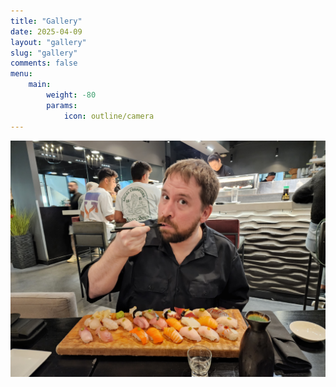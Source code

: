 ```yaml
---
title: "Gallery"
date: 2025-04-09
layout: "gallery"
slug: "gallery"
comments: false
menu:
    main:
        weight: -80
        params: 
            icon: outline/camera
---
```


![Sushi is my favorite food](20220716-sushi.jpg)
